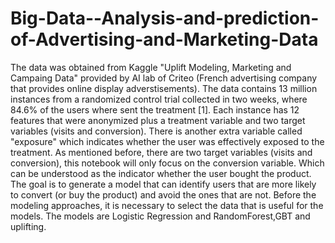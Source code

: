 # Big-Data--Analysis-and-prediction-of-Advertising-and-Marketing-Data
The data was obtained from Kaggle "Uplift Modeling, Marketing and Campaing Data" provided by AI lab of Criteo (French advertising company that provides online display adverstisements). The data contains 13 million instances from a randomized control trial collected in two weeks, where 84.6% of the users where sent the treatment [1].
Each instance has 12 features that were anonymized plus a treatment variable and two target variables (visits and conversion). There is another extra variable called "exposure" which indicates whether the user was effectively exposed to the treatment.
As mentioned before, there are two target variables (visits and conversion), this notebook will only focus on the conversion variable. Which can be understood as the indicator whether the user bought the product.
The goal is to generate a model that can identify users that are more likely to convert (or buy the product) and avoid the ones that are not.
Before the modeling approaches, it is necessary to select the data that is useful for the models.
The models are Logistic Regression and RandomForest,GBT and uplifting.
